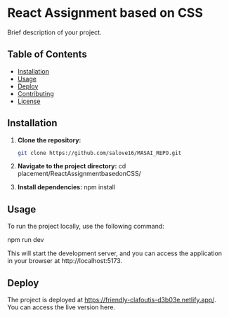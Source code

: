 # React Assignment based on CSS

Brief description of your project.

## Table of Contents
- [Installation](#installation)
- [Usage](#usage)
- [Deploy](#deploy)
- [Contributing](#contributing)
- [License](#license)

## Installation

1. **Clone the repository:**
   ```bash
   git clone https://github.com/salove16/MASAI_REPO.git

2. **Navigate to the project directory:**
    cd placement/ReactAssignmentbasedonCSS/

3. **Install dependencies:**
    npm install

## Usage

To run the project locally, use the following command:

npm run dev

This will start the development server, and you can access the application in your browser at http://localhost:5173.

## Deploy

The project is deployed at https://friendly-clafoutis-d3b03e.netlify.app/. You can access the live version here.
